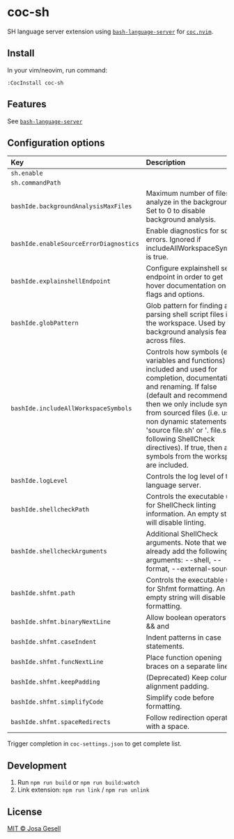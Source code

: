 # coc-sh

SH language server extension using [`bash-language-server`](https://github.com/bash-lsp/bash-language-server)
for [`coc.nvim`](https://github.com/neoclide/coc.nvim).

## Install

In your vim/neovim, run command:

    :CocInstall coc-sh

## Features

See [`bash-language-server`](https://github.com/bash-lsp/bash-language-server)

## Configuration options

| Key                                    | Description                                                                                                                                                                                                                                                                                                                                                                        | Default                          |
|:---------------------------------------|:-----------------------------------------------------------------------------------------------------------------------------------------------------------------------------------------------------------------------------------------------------------------------------------------------------------------------------------------------------------------------------------|:---------------------------------|
| `sh.enable`                            |                                                                                                                                                                                                                                                                                                                                                                                    | `true`                           |
| `sh.commandPath`                       |                                                                                                                                                                                                                                                                                                                                                                                    |                                  |
| `bashIde.backgroundAnalysisMaxFiles`   | Maximum number of files to analyze in the background. Set to 0 to disable background analysis.                                                                                                                                                                                                                                                                                     | `500`                            |
| `bashIde.enableSourceErrorDiagnostics` | Enable diagnostics for source errors. Ignored if includeAllWorkspaceSymbols is true.                                                                                                                                                                                                                                                                                               |                                  |
| `bashIde.explainshellEndpoint`         | Configure explainshell server endpoint in order to get hover documentation on flags and options.                                                                                                                                                                                                                                                                                   |                                  |
| `bashIde.globPattern`                  | Glob pattern for finding and parsing shell script files in the workspace. Used by the background analysis features across files.                                                                                                                                                                                                                                                   | `**/*@(.sh|.inc|.bash|.command)` |
| `bashIde.includeAllWorkspaceSymbols`   | Controls how symbols (e.g. variables and functions) are included and used for completion, documentation, and renaming. If false (default and recommended), then we only include symbols from sourced files (i.e. using non dynamic statements like 'source file.sh' or '. file.sh' or following ShellCheck directives). If true, then all symbols from the workspace are included. |                                  |
| `bashIde.logLevel`                     | Controls the log level of the language server.                                                                                                                                                                                                                                                                                                                                     | `info`                           |
| `bashIde.shellcheckPath`               | Controls the executable used for ShellCheck linting information. An empty string will disable linting.                                                                                                                                                                                                                                                                             | `shellcheck`                     |
| `bashIde.shellcheckArguments`          | Additional ShellCheck arguments. Note that we already add the following arguments: --shell, --format, --external-sources.                                                                                                                                                                                                                                                          |                                  |
| `bashIde.shfmt.path`                   | Controls the executable used for Shfmt formatting. An empty string will disable formatting.                                                                                                                                                                                                                                                                                        | `shfmt`                          |
| `bashIde.shfmt.binaryNextLine`         | Allow boolean operators (like && and ||) to start a line.                                                                                                                                                                                                                                                                                                                          |                                  |
| `bashIde.shfmt.caseIndent`             | Indent patterns in case statements.                                                                                                                                                                                                                                                                                                                                                |                                  |
| `bashIde.shfmt.funcNextLine`           | Place function opening braces on a separate line.                                                                                                                                                                                                                                                                                                                                  |                                  |
| `bashIde.shfmt.keepPadding`            | (Deprecated) Keep column alignment padding.                                                                                                                                                                                                                                                                                                                                        |                                  |
| `bashIde.shfmt.simplifyCode`           | Simplify code before formatting.                                                                                                                                                                                                                                                                                                                                                   |                                  |
| `bashIde.shfmt.spaceRedirects`         | Follow redirection operators with a space.                                                                                                                                                                                                                                                                                                                                         |                                  |

Trigger completion in `coc-settings.json` to get complete list.

## Development

1. Run `npm run build` or `npm run build:watch`
2. Link extension: `npm run link` / `npm run unlink`

## License

[MIT © Josa Gesell](LICENSE)
